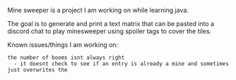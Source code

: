 Mine sweeper is a project I am working on while learning java.  

The goal is to generate and print a text matrix that can be pasted into a discord chat to play minesweeper using spoiler tags to cover the tiles.

Known issues/things I am working on:

    the number of booms isnt always right
      - it doesnt check to see if an entry is already a mine and sometimes just overwrites the